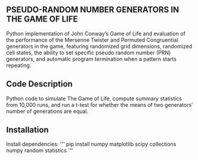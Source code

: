 ## PSEUDO-RANDOM NUMBER GENERATORS IN THE GAME OF LIFE 

Python implementation of John Conway’s Game of Life and evaluation of the performance of the Mersenne Twister and Permuted Congruential generators in the game, featuring randomized grid dimensions, randomized cell states, the ability to set specific pseudo random number (PRN) generators, and automatic program termination when a pattern starts repeating. 

## Code Description
Python code to simulate The Game of Life, compute summary statistics from 10,000 runs, and run a t-test for whether the means of two generators' number of generations are equal. 

## Installation
Install dependencies:
'''
pip install numpy matplotlib scipy collections numpy random statistics
'''
